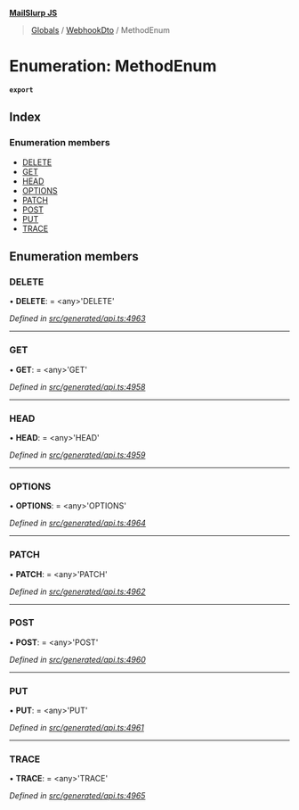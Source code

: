 **[MailSlurp JS](../README.md)**

> [Globals](../README.md) / [WebhookDto](../modules/webhookdto.md) / MethodEnum

# Enumeration: MethodEnum

**`export`** 

## Index

### Enumeration members

* [DELETE](webhookdto.methodenum.md#delete)
* [GET](webhookdto.methodenum.md#get)
* [HEAD](webhookdto.methodenum.md#head)
* [OPTIONS](webhookdto.methodenum.md#options)
* [PATCH](webhookdto.methodenum.md#patch)
* [POST](webhookdto.methodenum.md#post)
* [PUT](webhookdto.methodenum.md#put)
* [TRACE](webhookdto.methodenum.md#trace)

## Enumeration members

### DELETE

•  **DELETE**:  = \<any>'DELETE'

*Defined in [src/generated/api.ts:4963](https://github.com/mailslurp/mailslurp-client/blob/85c640b/src/generated/api.ts#L4963)*

___

### GET

•  **GET**:  = \<any>'GET'

*Defined in [src/generated/api.ts:4958](https://github.com/mailslurp/mailslurp-client/blob/85c640b/src/generated/api.ts#L4958)*

___

### HEAD

•  **HEAD**:  = \<any>'HEAD'

*Defined in [src/generated/api.ts:4959](https://github.com/mailslurp/mailslurp-client/blob/85c640b/src/generated/api.ts#L4959)*

___

### OPTIONS

•  **OPTIONS**:  = \<any>'OPTIONS'

*Defined in [src/generated/api.ts:4964](https://github.com/mailslurp/mailslurp-client/blob/85c640b/src/generated/api.ts#L4964)*

___

### PATCH

•  **PATCH**:  = \<any>'PATCH'

*Defined in [src/generated/api.ts:4962](https://github.com/mailslurp/mailslurp-client/blob/85c640b/src/generated/api.ts#L4962)*

___

### POST

•  **POST**:  = \<any>'POST'

*Defined in [src/generated/api.ts:4960](https://github.com/mailslurp/mailslurp-client/blob/85c640b/src/generated/api.ts#L4960)*

___

### PUT

•  **PUT**:  = \<any>'PUT'

*Defined in [src/generated/api.ts:4961](https://github.com/mailslurp/mailslurp-client/blob/85c640b/src/generated/api.ts#L4961)*

___

### TRACE

•  **TRACE**:  = \<any>'TRACE'

*Defined in [src/generated/api.ts:4965](https://github.com/mailslurp/mailslurp-client/blob/85c640b/src/generated/api.ts#L4965)*
